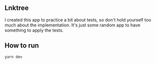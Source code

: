 ## Lnktree

I created this app to practice a bit about tests, so don't hold yourself too much about the implementation. It's just some random app to have something to apply the tests.



## How to run

```
yarn dev
```

